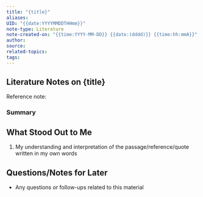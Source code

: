 ```yaml
---
title: "{title}"
aliases:
UID: "{{date:YYYYMMDDTHHmm}}"
note-type: Literature
note-created-on: "{{time:YYYY-MM-DD}} {{date:(dddd)}} {{time:hh:mmA}}"
author:
source:
related-topics:
tags:
---
```


## Literature Notes on {title}

Reference note:

### Summary

## What Stood Out to Me

1. My understanding and interpretation of the passage/reference/quote written in my own words

## Questions/Notes for Later

- Any questions or follow-ups related to this material
